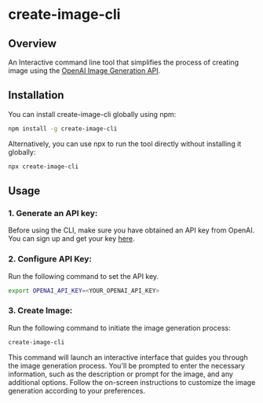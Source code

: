 # create-image-cli

## Overview
An Interactive command line tool that simplifies the process of creating image using the [OpenAI Image Generation API](https://platform.openai.com/docs/api-reference/images/create).

## Installation
You can install create-image-cli globally using npm:

```bash
npm install -g create-image-cli
```

Alternatively, you can use npx to run the tool directly without installing it globally:

```bash
npx create-image-cli
```

## Usage

### 1. Generate an API key:
Before using the CLI, make sure you have obtained an API key from OpenAI. You can sign up and get your key [here](https://openai.com/).

### 2. Configure API Key:
Run the following command to set the API key.

```bash
export OPENAI_API_KEY=<YOUR_OPENAI_API_KEY>
```

### 3. Create Image:
Run the following command to initiate the image generation process:

```bash
create-image-cli
```

This command will launch an interactive interface that guides you through the image generation process. You'll be prompted to enter the necessary information, such as the description or prompt for the image, and any additional options. Follow the on-screen instructions to customize the image generation according to your preferences.